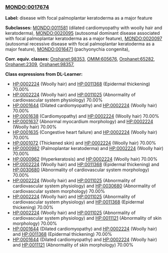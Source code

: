 
### [MONDO:0017674](http://purl.obolibrary.org/obo/MONDO_0017674)
**Label:** disease with focal palmoplantar keratoderma as a major feature

**Subclasses:** [MONDO:0011581](http://purl.obolibrary.org/obo/MONDO_0011581) (dilated cardiomyopathy with woolly hair and keratoderma), [MONDO:0020095](http://purl.obolibrary.org/obo/MONDO_0020095) (autosomal dominant disease associated with focal palmoplantar keratoderma as a major feature), [MONDO:0020097](http://purl.obolibrary.org/obo/MONDO_0020097) (autosomal recessive disease with focal palmoplantar keratoderma as a major feature), [MONDO:0016471](http://purl.obolibrary.org/obo/MONDO_0016471) (pachyonychia congenita), 

**Corr. equiv. classes:** [Orphanet:98353](http://www.orpha.net/ORDO/Orphanet_98353), [OMIM:605676](http://purl.obolibrary.org/obo/OMIM_605676), [Orphanet:65282](http://www.orpha.net/ORDO/Orphanet_65282), [Orphanet:2309](http://www.orpha.net/ORDO/Orphanet_2309), [Orphanet:98357](http://www.orpha.net/ORDO/Orphanet_98357), 

**Class expressions from DL-Learner:**

- [HP:0002224](http://purl.obolibrary.org/obo/HP_0002224) (Woolly hair) and [HP:0011368](http://purl.obolibrary.org/obo/HP_0011368) (Epidermal thickening) 70.00%
- [HP:0002224](http://purl.obolibrary.org/obo/HP_0002224) (Woolly hair) and [HP:0011025](http://purl.obolibrary.org/obo/HP_0011025) (Abnormality of cardiovascular system physiology) 70.00%
- [HP:0001644](http://purl.obolibrary.org/obo/HP_0001644) (Dilated cardiomyopathy) and [HP:0002224](http://purl.obolibrary.org/obo/HP_0002224) (Woolly hair) 70.00%
- [HP:0001638](http://purl.obolibrary.org/obo/HP_0001638) (Cardiomyopathy) and [HP:0002224](http://purl.obolibrary.org/obo/HP_0002224) (Woolly hair) 70.00%
- [HP:0001637](http://purl.obolibrary.org/obo/HP_0001637) (Abnormal myocardium morphology) and [HP:0002224](http://purl.obolibrary.org/obo/HP_0002224) (Woolly hair) 70.00%
- [HP:0001635](http://purl.obolibrary.org/obo/HP_0001635) (Congestive heart failure) and [HP:0002224](http://purl.obolibrary.org/obo/HP_0002224) (Woolly hair) 70.00%
- [HP:0001072](http://purl.obolibrary.org/obo/HP_0001072) (Thickened skin) and [HP:0002224](http://purl.obolibrary.org/obo/HP_0002224) (Woolly hair) 70.00%
- [HP:0000982](http://purl.obolibrary.org/obo/HP_0000982) (Palmoplantar keratoderma) and [HP:0002224](http://purl.obolibrary.org/obo/HP_0002224) (Woolly hair) 70.00%
- [HP:0000962](http://purl.obolibrary.org/obo/HP_0000962) (Hyperkeratosis) and [HP:0002224](http://purl.obolibrary.org/obo/HP_0002224) (Woolly hair) 70.00%
- [HP:0002224](http://purl.obolibrary.org/obo/HP_0002224) (Woolly hair) and [HP:0011368](http://purl.obolibrary.org/obo/HP_0011368) (Epidermal thickening) and [HP:0030680](http://purl.obolibrary.org/obo/HP_0030680) (Abnormality of cardiovascular system morphology) 70.00%
- [HP:0002224](http://purl.obolibrary.org/obo/HP_0002224) (Woolly hair) and [HP:0011025](http://purl.obolibrary.org/obo/HP_0011025) (Abnormality of cardiovascular system physiology) and [HP:0030680](http://purl.obolibrary.org/obo/HP_0030680) (Abnormality of cardiovascular system morphology) 70.00%
- [HP:0002224](http://purl.obolibrary.org/obo/HP_0002224) (Woolly hair) and [HP:0011025](http://purl.obolibrary.org/obo/HP_0011025) (Abnormality of cardiovascular system physiology) and [HP:0011368](http://purl.obolibrary.org/obo/HP_0011368) (Epidermal thickening) 70.00%
- [HP:0002224](http://purl.obolibrary.org/obo/HP_0002224) (Woolly hair) and [HP:0011025](http://purl.obolibrary.org/obo/HP_0011025) (Abnormality of cardiovascular system physiology) and [HP:0011121](http://purl.obolibrary.org/obo/HP_0011121) (Abnormality of skin morphology) 70.00%
- [HP:0001644](http://purl.obolibrary.org/obo/HP_0001644) (Dilated cardiomyopathy) and [HP:0002224](http://purl.obolibrary.org/obo/HP_0002224) (Woolly hair) and [HP:0011368](http://purl.obolibrary.org/obo/HP_0011368) (Epidermal thickening) 70.00%
- [HP:0001644](http://purl.obolibrary.org/obo/HP_0001644) (Dilated cardiomyopathy) and [HP:0002224](http://purl.obolibrary.org/obo/HP_0002224) (Woolly hair) and [HP:0011121](http://purl.obolibrary.org/obo/HP_0011121) (Abnormality of skin morphology) 70.00%


